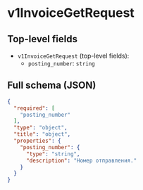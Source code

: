 # v1InvoiceGetRequest

## Top-level fields
- `v1InvoiceGetRequest` (top-level fields):
  - `posting_number`: `string`

## Full schema (JSON)
```json
{
  "required": [
    "posting_number"
  ],
  "type": "object",
  "title": "object",
  "properties": {
    "posting_number": {
      "type": "string",
      "description": "Номер отправления."
    }
  }
}
```
